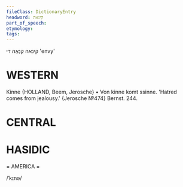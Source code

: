 ```yaml
---
fileClass: DictionaryEntry
headword: קינאה
part_of_speech: 
etymology: 
tags: 
---
```

קינאה
קִנְאָה
די
'envy'

WESTERN
========

Kinne {HOLLAND, Beem, Jerosche}
	•	Von kinne komt ssinne. 'Hatred comes from jealousy.' {Jerosche №474}
Bernst. 244.

CENTRAL
========

HASIDIC
=======
= AMERICA = 

/ˈkɪnə/